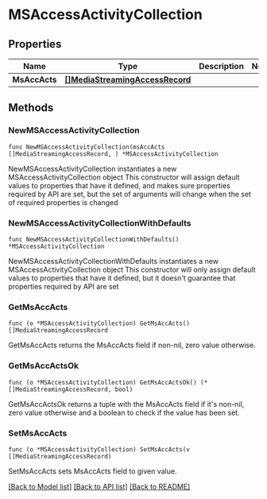 # MSAccessActivityCollection

## Properties

Name | Type | Description | Notes
------------ | ------------- | ------------- | -------------
**MsAccActs** | [**[]MediaStreamingAccessRecord**](MediaStreamingAccessRecord.md) |  | 

## Methods

### NewMSAccessActivityCollection

`func NewMSAccessActivityCollection(msAccActs []MediaStreamingAccessRecord, ) *MSAccessActivityCollection`

NewMSAccessActivityCollection instantiates a new MSAccessActivityCollection object
This constructor will assign default values to properties that have it defined,
and makes sure properties required by API are set, but the set of arguments
will change when the set of required properties is changed

### NewMSAccessActivityCollectionWithDefaults

`func NewMSAccessActivityCollectionWithDefaults() *MSAccessActivityCollection`

NewMSAccessActivityCollectionWithDefaults instantiates a new MSAccessActivityCollection object
This constructor will only assign default values to properties that have it defined,
but it doesn't guarantee that properties required by API are set

### GetMsAccActs

`func (o *MSAccessActivityCollection) GetMsAccActs() []MediaStreamingAccessRecord`

GetMsAccActs returns the MsAccActs field if non-nil, zero value otherwise.

### GetMsAccActsOk

`func (o *MSAccessActivityCollection) GetMsAccActsOk() (*[]MediaStreamingAccessRecord, bool)`

GetMsAccActsOk returns a tuple with the MsAccActs field if it's non-nil, zero value otherwise
and a boolean to check if the value has been set.

### SetMsAccActs

`func (o *MSAccessActivityCollection) SetMsAccActs(v []MediaStreamingAccessRecord)`

SetMsAccActs sets MsAccActs field to given value.



[[Back to Model list]](../README.md#documentation-for-models) [[Back to API list]](../README.md#documentation-for-api-endpoints) [[Back to README]](../README.md)


